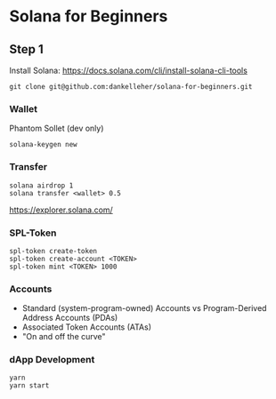 # Solana for Beginners

## Step 1

Install Solana: https://docs.solana.com/cli/install-solana-cli-tools

```shell
git clone git@github.com:dankelleher/solana-for-beginners.git
```

### Wallet

Phantom
Sollet (dev only)

```shell
solana-keygen new
```

### Transfer

```shell
solana airdrop 1
solana transfer <wallet> 0.5
```

https://explorer.solana.com/

### SPL-Token

```shell
spl-token create-token
spl-token create-account <TOKEN>
spl-token mint <TOKEN> 1000
```

### Accounts

- Standard (system-program-owned) Accounts vs Program-Derived Address Accounts (PDAs)
- Associated Token Accounts (ATAs)
- "On and off the curve"

### dApp Development

```shell
yarn
yarn start
```
